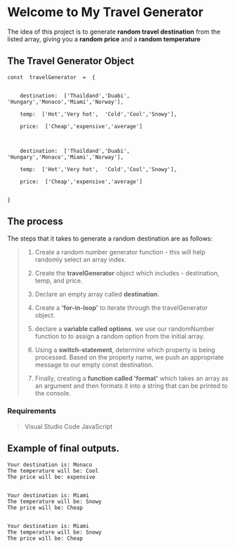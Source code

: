 # Welcome to My Travel Generator

The idea of this project is to generate **random travel destination** from the listed array, giving you a **random price** and a **random temperature**

## The Travel Generator Object

    const  travelGenerator  =  {


	    destination:  ['Thaildand','Duabi',  'Hungary','Monaco','Miami','Norway'],

	    temp:  ['Hot','Very hot',  'Cold','Cool','Snowy'],

	    price:  ['Cheap','expensive','average']


    
	    destination:  ['Thaildand','Duabi',  'Hungary','Monaco','Miami','Norway'],
    
	    temp:  ['Hot','Very hot',  'Cold','Cool','Snowy'],
    
	    price:  ['Cheap','expensive','average']
    

    }

## The process

The steps that it takes to generate a random destination are as follows:
> 1. Create a random number generator function - this will help randomly select an array index.
> 
> 2. Create the **travelGenerator** object which includes - destination, temp, and price.
> 3. Declare an empty array called **destination**.
> 4. Create a **'for-in-loop'** to iterate through the travelGenerator object.
> 5. declare a **variable called options**. we use our randomNumber function to to assign a random option from the initial array. 
> 6. Using a **switch-statement**, determine which property is being processed. Based on the property name, we push an appropriate message to our empty const destination. 
> 7. Finally, creating a **function called 'format'** which takes an array as an argument and then formats it into a string that can be printed to the console. 
### Requirements 
>Visual Studio Code
>JavaScript 




## Example of final outputs. 

    Your destination is: Monaco
    The temperature will be: Cool
    The price will be: expensive


    Your destination is: Miami
    The temperature will be: Snowy
    The price will be: Cheap

 
    Your destination is: Miami
    The temperature will be: Snowy
    The price will be: Cheap

